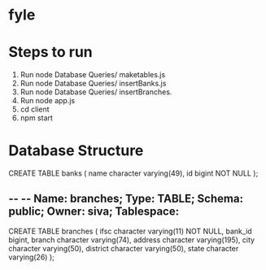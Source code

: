 # fyle

# Steps to run

1. Run node Database Queries/ maketables.js
2. Run node Database Queries/ insertBanks.js
3. Run node Database Queries/ insertBranches.
4. Run node app.js
5. cd client
6. npm start


# Database Structure

CREATE TABLE banks (
    name character varying(49),
    id bigint NOT NULL
);

--
-- Name: branches; Type: TABLE; Schema: public; Owner: siva; Tablespace: 
--

CREATE TABLE branches (
    ifsc character varying(11) NOT NULL,
    bank_id bigint,
    branch character varying(74),
    address character varying(195),
    city character varying(50),
    district character varying(50),
    state character varying(26)
);
